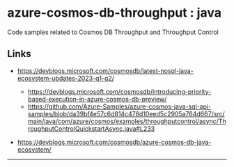 # azure-cosmos-db-throughput : java

Code samples related to Cosmos DB Throughput and Throughput Control

## Links

- https://devblogs.microsoft.com/cosmosdb/latest-nosql-java-ecosystem-updates-2023-q1-q2/
  - https://devblogs.microsoft.com/cosmosdb/introducing-priority-based-execution-in-azure-cosmos-db-preview/
  - https://github.com/Azure-Samples/azure-cosmos-java-sql-api-samples/blob/da39bf4e57c6d814c478d10eed5c2905a764d667/src/main/java/com/azure/cosmos/examples/throughputcontrol/async/ThroughputControlQuickstartAsync.java#L233

- https://devblogs.microsoft.com/cosmosdb/azure-cosmos-db-java-ecosystem/

---

